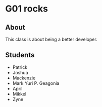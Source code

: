 # G01 rocks

## About

This class is about being a better developer.

## Students

 - Patrick
 - Joshua
 - Mackenzie
 - Mark Yuri P. Geagonia
 - April
 - Mikkel
 - Zyne
